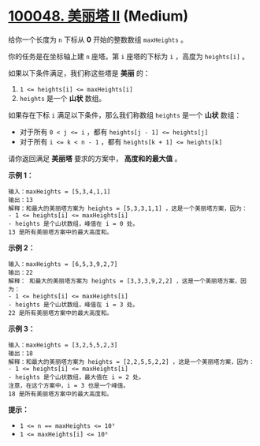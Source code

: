 # [100048. 美丽塔 II][link] (Medium)

[link]: https://leetcode.cn/contest/weekly-contest-364/problems/beautiful-towers-ii/

给你一个长度为 `n` 下标从 **0** 开始的整数数组 `maxHeights` 。

你的任务是在坐标轴上建 `n` 座塔。第 `i` 座塔的下标为 `i` ，高度为 `heights[i]` 。

如果以下条件满足，我们称这些塔是 **美丽** 的：

1. `1 <= heights[i] <= maxHeights[i]`
2. `heights` 是一个 **山状** 数组。

如果存在下标 `i` 满足以下条件，那么我们称数组 `heights` 是一个 **山状** 数组：

- 对于所有 `0 < j <= i` ，都有 `heights[j - 1] <= heights[j]`
- 对于所有 `i <= k < n - 1` ，都有 `heights[k + 1] <= heights[k]`

请你返回满足 **美丽塔** 要求的方案中， **高度和的最大值** 。

**示例 1：**

```
输入：maxHeights = [5,3,4,1,1]
输出：13
解释：和最大的美丽塔方案为 heights = [5,3,3,1,1] ，这是一个美丽塔方案，因为：
- 1 <= heights[i] <= maxHeights[i]
- heights 是个山状数组，峰值在 i = 0 处。
13 是所有美丽塔方案中的最大高度和。
```

**示例 2：**

```
输入：maxHeights = [6,5,3,9,2,7]
输出：22
解释： 和最大的美丽塔方案为 heights = [3,3,3,9,2,2] ，这是一个美丽塔方案，因为：
- 1 <= heights[i] <= maxHeights[i]
- heights 是个山状数组，峰值在 i = 3 处。
22 是所有美丽塔方案中的最大高度和。
```

**示例 3：**

```
输入：maxHeights = [3,2,5,5,2,3]
输出：18
解释：和最大的美丽塔方案为 heights = [2,2,5,5,2,2] ，这是一个美丽塔方案，因为：
- 1 <= heights[i] <= maxHeights[i]
- heights 是个山状数组，最大值在 i = 2 处。
注意，在这个方案中，i = 3 也是一个峰值。
18 是所有美丽塔方案中的最大高度和。

```

**提示：**

- `1 <= n == maxHeights <= 10⁵`
- `1 <= maxHeights[i] <= 10⁹`

